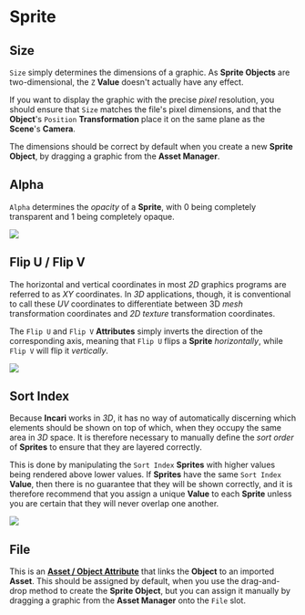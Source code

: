 # Sprite

## Size

`Size` simply determines the dimensions of a graphic. As **Sprite Objects** are two-dimensional, the `Z` **Value** doesn't actually have any effect.

If you want to display the graphic with the precise _pixel_ resolution, you should ensure that `Size` matches the file's pixel dimensions, and that the **Object**'s `Position` **Transformation** place it on the same plane as the **Scene**'s **Camera**.

The dimensions should be correct by default when you create a new **Sprite** **Object**, by dragging a graphic from the **Asset Manager**.

## Alpha

`Alpha` determines the _opacity_ of a **Sprite**, with 0 being completely transparent and 1 being completely opaque.

![](../../../.gitbook/assets/sprite-alpha.gif)

## Flip U / Flip V

The horizontal and vertical coordinates in most _2D_ graphics programs are referred to as _XY_ coordinates. In _3D_ applications, though, it is conventional to call these _UV_ coordinates to differentiate between 3D _mesh_ transformation coordinates and _2D_ _texture_ transformation coordinates.

The `Flip U` and `Flip V` **Attributes** simply inverts the direction of the corresponding axis, meaning that `Flip U` flips a **Sprite** _horizontally_, while `Flip V` will flip it _vertically_.

![](../../../.gitbook/assets/sprite-uv.gif)

## Sort Index

Because **Incari** works in _3D_, it has no way of automatically discerning which elements should be shown on top of which, when they occupy the same area in _3D_ space. It is therefore necessary to manually define the _sort order_ of **Sprites** to ensure that they are layered correctly.

This is done by manipulating the `Sort Index` **Sprites** with higher values being rendered above lower values. If **Sprites** have the same `Sort Index` **Value**, then there is no guarantee that they will be shown correctly, and it is therefore recommend that you assign a unique **Value** to each **Sprite** unless you are certain that they will never overlap one another.

![](../../../.gitbook/assets/sprite-sort-index.gif)

## File

This is an [**Asset / Object Attribute**](../attribute-types/asset-object-attribute.md) that links the **Object** to an imported **Asset**. This should be assigned by default, when you use the drag-and-drop method to create the **Sprite Object**, but you can assign it manually by dragging a graphic from the **Asset Manager** onto the `File` slot.

